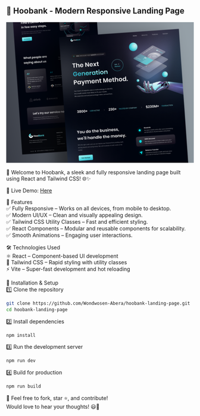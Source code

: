 ## 🌟 Hoobank - Modern Responsive Landing Page    

![Hoobank Desktop Demo](./website-demo-image/Hoobank.png "Desktop Demo")  

🚀 Welcome to Hoobank, a sleek and fully responsive landing page built using React and Tailwind CSS! 🌐✨  

🔗 Live Demo: [Here](https://hoobankhome.netlify.app/)  

📌 Features  
✅ Fully Responsive – Works on all devices, from mobile to desktop.    
✅ Modern UI/UX – Clean and visually appealing design.  
✅ Tailwind CSS Utility Classes – Fast and efficient styling.    
✅ React Components – Modular and reusable components for scalability.    
✅ Smooth Animations – Engaging user interactions.  

🛠️ Technologies Used  
⚛️ React – Component-based UI development  
🎨 Tailwind CSS – Rapid styling with utility classes  
⚡ Vite – Super-fast development and hot reloading  

🚀 Installation & Setup    
1️⃣ Clone the repository  

```bash
git clone https://github.com/Wondwosen-Abera/hoobank-landing-page.git
cd hoobank-landing-page
```

2️⃣ Install dependencies

```bash
npm install
```

3️⃣ Run the development server

```bash
npm run dev
```

4️⃣ Build for production

```bash
npm run build
```

👏 Feel free to fork, star ⭐, and contribute!    
Would love to hear your thoughts! 😃🚀
